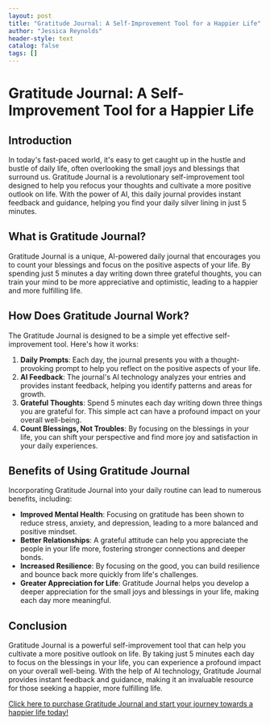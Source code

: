 ```yaml
---
layout: post
title: "Gratitude Journal: A Self-Improvement Tool for a Happier Life"
author: "Jessica Reynolds"
header-style: text
catalog: false
tags: []
---
```


# Gratitude Journal: A Self-Improvement Tool for a Happier Life

## Introduction

In today's fast-paced world, it's easy to get caught up in the hustle and bustle of daily life, often overlooking the small joys and blessings that surround us. Gratitude Journal is a revolutionary self-improvement tool designed to help you refocus your thoughts and cultivate a more positive outlook on life. With the power of AI, this daily journal provides instant feedback and guidance, helping you find your daily silver lining in just 5 minutes.

## What is Gratitude Journal?

Gratitude Journal is a unique, AI-powered daily journal that encourages you to count your blessings and focus on the positive aspects of your life. By spending just 5 minutes a day writing down three grateful thoughts, you can train your mind to be more appreciative and optimistic, leading to a happier and more fulfilling life.

## How Does Gratitude Journal Work?

The Gratitude Journal is designed to be a simple yet effective self-improvement tool. Here's how it works:

1. **Daily Prompts**: Each day, the journal presents you with a thought-provoking prompt to help you reflect on the positive aspects of your life.
2. **AI Feedback**: The journal's AI technology analyzes your entries and provides instant feedback, helping you identify patterns and areas for growth.
3. **Grateful Thoughts**: Spend 5 minutes each day writing down three things you are grateful for. This simple act can have a profound impact on your overall well-being.
4. **Count Blessings, Not Troubles**: By focusing on the blessings in your life, you can shift your perspective and find more joy and satisfaction in your daily experiences.

## Benefits of Using Gratitude Journal

Incorporating Gratitude Journal into your daily routine can lead to numerous benefits, including:

- **Improved Mental Health**: Focusing on gratitude has been shown to reduce stress, anxiety, and depression, leading to a more balanced and positive mindset.
- **Better Relationships**: A grateful attitude can help you appreciate the people in your life more, fostering stronger connections and deeper bonds.
- **Increased Resilience**: By focusing on the good, you can build resilience and bounce back more quickly from life's challenges.
- **Greater Appreciation for Life**: Gratitude Journal helps you develop a deeper appreciation for the small joys and blessings in your life, making each day more meaningful.

## Conclusion

Gratitude Journal is a powerful self-improvement tool that can help you cultivate a more positive outlook on life. By taking just 5 minutes each day to focus on the blessings in your life, you can experience a profound impact on your overall well-being. With the help of AI technology, Gratitude Journal provides instant feedback and guidance, making it an invaluable resource for those seeking a happier, more fulfilling life.

[Click here to purchase Gratitude Journal and start your journey towards a happier life today!](https://www.example.com)